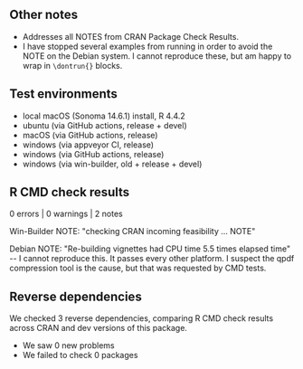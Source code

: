 ## Other notes

* Addresses all NOTES from CRAN Package Check Results.
* I have stopped several examples from running in order to avoid the NOTE on the Debian system. I cannot reproduce these, but am happy to wrap in `\dontrun{}` blocks.

## Test environments

* local macOS (Sonoma 14.6.1) install, R 4.4.2
* ubuntu (via GitHub actions, release + devel)
* macOS (via GitHub actions, release)
* windows (via appveyor CI, release)
* windows (via GitHub actions, release)
* windows (via win-builder, old + release + devel)

## R CMD check results

0 errors | 0 warnings | 2 notes

Win-Builder NOTE: "checking CRAN incoming feasibility ... NOTE"

Debian NOTE: "Re-building vignettes had CPU time 5.5 times elapsed time" -- I cannot reproduce this. It passes every other platform. I suspect the qpdf compression tool is the cause, but that was requested by CMD tests.

## Reverse dependencies

We checked 3 reverse dependencies, comparing R CMD check results across CRAN and dev versions of this package.

 * We saw 0 new problems
 * We failed to check 0 packages
